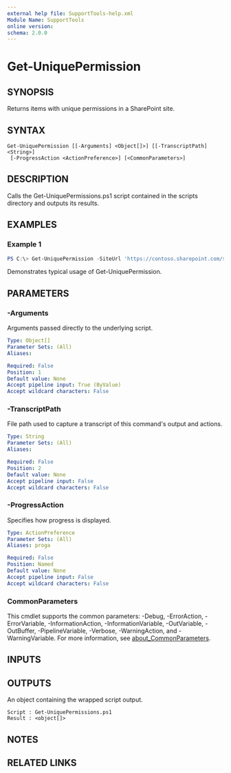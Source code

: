 ```yaml
---
external help file: SupportTools-help.xml
Module Name: SupportTools
online version:
schema: 2.0.0
---
```


# Get-UniquePermission

## SYNOPSIS
Returns items with unique permissions in a SharePoint site.

## SYNTAX

```
Get-UniquePermission [[-Arguments] <Object[]>] [[-TranscriptPath] <String>]
 [-ProgressAction <ActionPreference>] [<CommonParameters>]
```

## DESCRIPTION
Calls the Get-UniquePermissions.ps1 script contained in the scripts
directory and outputs its results.

## EXAMPLES

### Example 1
```powershell
PS C:\> Get-UniquePermission -SiteUrl 'https://contoso.sharepoint.com/sites/Example'
```

Demonstrates typical usage of Get-UniquePermission.

## PARAMETERS

### -Arguments
Arguments passed directly to the underlying script.

```yaml
Type: Object[]
Parameter Sets: (All)
Aliases:

Required: False
Position: 1
Default value: None
Accept pipeline input: True (ByValue)
Accept wildcard characters: False
```

### -TranscriptPath
File path used to capture a transcript of this command's output and actions.

```yaml
Type: String
Parameter Sets: (All)
Aliases:

Required: False
Position: 2
Default value: None
Accept pipeline input: False
Accept wildcard characters: False
```

### -ProgressAction
Specifies how progress is displayed.

```yaml
Type: ActionPreference
Parameter Sets: (All)
Aliases: proga

Required: False
Position: Named
Default value: None
Accept pipeline input: False
Accept wildcard characters: False
```

### CommonParameters
This cmdlet supports the common parameters: -Debug, -ErrorAction, -ErrorVariable, -InformationAction, -InformationVariable, -OutVariable, -OutBuffer, -PipelineVariable, -Verbose, -WarningAction, and -WarningVariable. For more information, see [about_CommonParameters](http://go.microsoft.com/fwlink/?LinkID=113216).

## INPUTS

## OUTPUTS

An object containing the wrapped script output.

```
Script : Get-UniquePermissions.ps1
Result : <object[]>
```
## NOTES

## RELATED LINKS

